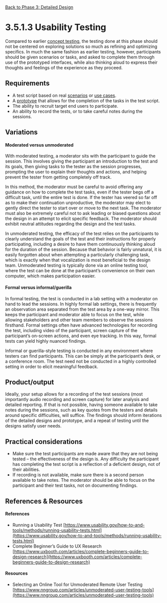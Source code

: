 [Back to Phase 3: Detailed Design](3-5-detailed.md)

# 3.5.1.3 Usability Testing

Compared to earlier [concept testing](3-4-1-4-concept.md), the testing done at this phase should not be centered on exploring solutions so much as refining and optimizing specifics. In much the same fashion as earlier testing, however, participants should be given scenarios or tasks, and asked to complete them through use of the prototyped interfaces, while also thinking aloud to express their thoughts and feelings of the experience as they proceed.

## Requirements

- A test script based on real [scenarios](3-3-2-2-scenarios.md) or [use cases](3-3-2-5-usecase.md).
- A [prototype](3-5-1-2-prototyping.md) that allows for the completion of the tasks in the test script.
- The ability to recruit target end users to participate.
- An ability to record the tests, or to take careful notes during the sessions.

## Variations

#### **Moderated** versus **unmoderated**

With moderated testing, a moderator sits with the participant to guide the session. This involves giving the participant an introduction to the test and its goals, then giving tasks to the tester as the session progresses, prompting the user to explain their thoughts and actions, and helping prevent the tester from getting completely off track. 

In this method, the moderator must be careful to avoid offering any guidance on how to complete the test tasks, even if the tester begs off a difficult task, until the entire test is done. If the tester has veered so far off as to make their continuation unproductive, the moderator may elect to gently direct the tester to start over or move to the next task. The moderator must also be extremely careful not to ask leading or biased questions about the design in an attempt to elicit specific feedback. The moderator should exhibit neutral attitudes regarding the design and the test tasks.

In unmoderated testing, the efficacy of the test relies on the participants to clearly understand the goals of the test and their instructions for properly participating, including a desire to have them continuously thinking aloud for the duration of the session. Because that behavior is fairly unnatural, it is easily forgotten about when attempting a particularly challenging task, which is exactly when that vocalization is most beneficial to the design team. Unmoderated testing is typically done via an online testing tool, where the test can be done at the participant’s convenience on their own computer, which makes participation easier.

#### **Formal** versus **informal/guerilla**

In formal testing, the test is conducted in a lab setting with a moderator on hand to lead the sessions. In highly formal lab settings, there is frequently an observation area separated from the test area by a one-way mirror. This keeps the participant and moderator able to focus on the test, while allowing stakeholders and other team members to observe the sessions firsthand. Formal settings often have advanced technologies for recording the test, including video of the participant, screen capture of the participant’s on-screen actions, and even eye tracking. In this way, formal tests can yield highly nuanced findings.

Informal or guerilla-style testing is conducted in any environment where testers can find participants. This can be simply at the participant’s desk, or a conference room. The test need not be conducted in a highly controlled setting in order to elicit meaningful feedback.

## Product/output

Ideally, your setup allows for a recording of the test sessions (most importantly audio recording and screen capture) for later analysis and detailed reporting. If that is not possible, having someone available to take notes during the sessions, such as key quotes from the testers and details around specific difficulties, will suffice. The findings should inform iterations of the detailed designs and prototype, and a repeat of testing until the designs satisfy user needs.

## Practical considerations

- Make sure the test participants are made aware that they are not being tested – the effectiveness of the design is. Any difficulty the participant has completing the test script is a reflection of a deficient design, not of their abilities.
- If recording is not available, make sure there is a second person available to take notes. The moderator should be able to focus on the participant and their test tasks, not on documenting findings.

## References & Resources

#### References

- Running a Usability Test [https://www.usability.gov/how-to-and-tools/methods/running-usability-tests.html](https://www.usability.gov/how-to-and-tools/methods/running-usability-tests.html)
- Complete Beginner’s Guide to UX Research [https://www.uxbooth.com/articles/complete-beginners-guide-to-design-research](https://www.uxbooth.com/articles/complete-beginners-guide-to-design-research)

#### Resources

- Selecting an Online Tool for Unmoderated Remote User Testing [https://www.nngroup.com/articles/unmoderated-user-testing-tools](https://www.nngroup.com/articles/unmoderated-user-testing-tools)
